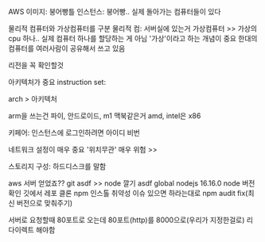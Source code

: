 AWS
이미지: 붕어빵틀
인스턴스: 붕어빵..
실제 돌아가는 컴퓨터들이 있다

물리적 컴퓨터와 가상컴퓨터를 구분
물리적 컴: 서버실에 있는거
가상컴퓨터 >> 가상의 cpu 하나.. 실제 컴퓨터 하나를 할당하는 게 아님
'가상'이라고 하는 개념이 중요
한대의 컴퓨터를 여러사람이 공유해서 쓰고 있음

리전을 꼭 확인할것

아키텍처가 중요
instruction set: 

arch > 아키텍처 

arm을 쓰는건 파이, 안드로이드, m1 맥북같은거
amd, intel은 x86

키페어: 인스턴스에 로그인하려면 아이디 비번

네트워크 설정이 매우 중요
'위치무관' 매우 위험 >> 

스토리지 구성: 하드디스크를 말함

aws 서버 얻었죠??
git
asdf >> node 깔기
asdf global nodejs 16.16.0
node 버전 확인
깃에서 레포 클론
npm 인스톨
취약성 이슈 있으면 하라는대로 npm audit fix(최신 버전으로 맞춰주기)

서버로 요청할때 80포트로 오는데
80포트(http)를 8000으로(우리가 지정한걸로) 리다이렉트 해야함 


